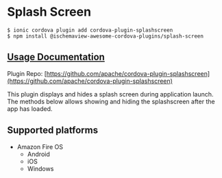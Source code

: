 # Splash Screen

```
$ ionic cordova plugin add cordova-plugin-splashscreen
$ npm install @ischemaview-awesome-cordova-plugins/splash-screen
```

## [Usage Documentation](https://danielsogl.gitbook.io/awesome-cordova-plugins/plugins/splash-screen/)

Plugin Repo: [https://github.com/apache/cordova-plugin-splashscreen](https://github.com/apache/cordova-plugin-splashscreen)

This plugin displays and hides a splash screen during application launch. The methods below allows showing and hiding the splashscreen after the app has loaded.

## Supported platforms

- Amazon Fire OS
  - Android
  - iOS
  - Windows
  


